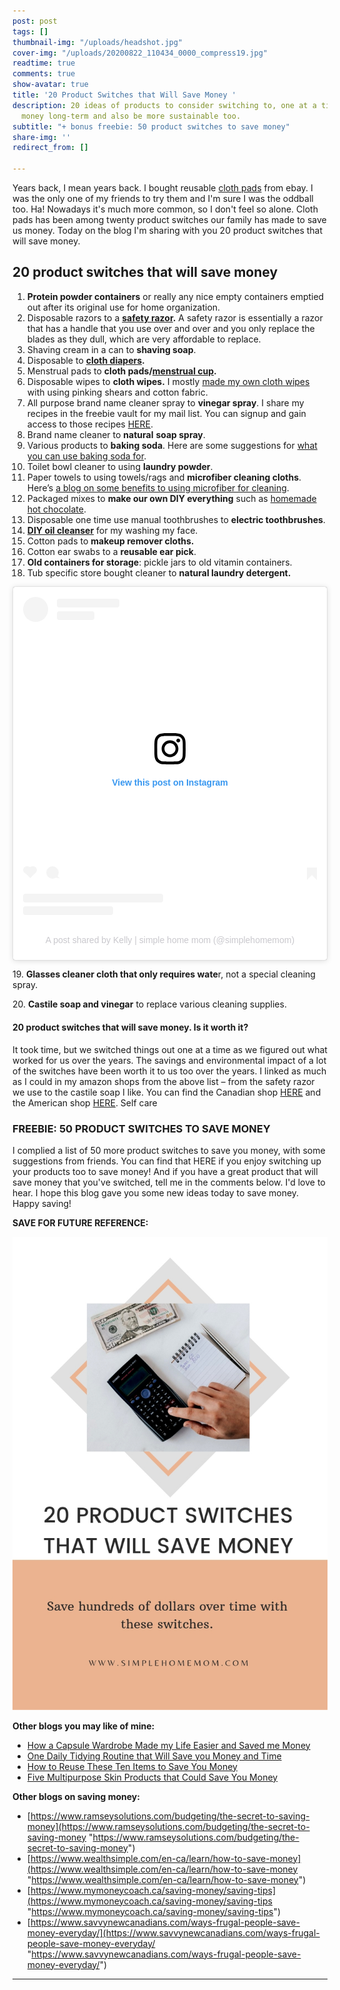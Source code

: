 ```yaml
---
post: post
tags: []
thumbnail-img: "/uploads/headshot.jpg"
cover-img: "/uploads/20200822_110434_0000_compress19.jpg"
readtime: true
comments: true
show-avatar: true
title: '20 Product Switches that Will Save Money '
description: 20 ideas of products to consider switching to, one at a time, to save
  money long-term and also be more sustainable too.
subtitle: "+ bonus freebie: 50 product switches to save money"
share-img: ''
redirect_from: []

---
```

Years back, I mean years back. I bought reusable [cloth pads](https://www.self.com/story/reusable-pads) from ebay. I was the only one of my friends to try them and I'm sure I was the oddball too. Ha! Nowadays it's much more common, so I don't feel so alone. Cloth pads has been among twenty product switches our family has made to save us money. Today on the blog I'm sharing with you 20 product switches that will save money.

## 20 product switches that will save money

 1. **Protein powder containers** or really any nice empty containers emptied out after its original use for home organization.
 2. Disposable razors to a [**safety razor**](https://www.westcoastshaving.com/blogs/wet-shaving-and-grooming-blog/what-is-a-safety-razor-for-what-are-the-benefits)**.** A safety razor is essentially a razor that has a handle that you use over and over and you only replace the blades as they dull, which are very affordable to replace.
 3. Shaving cream in a can to **shaving soap**.
 4. Disposable to [**cloth diapers**](https://momlovesbest.com/diapering/cloth-diapers/benefits-cloth-diapers#:\~:text=Cloth%20diapers%20have%20more%20breathability,which%20can%20lead%20to%20rashes.)**.**
 5. Menstrual pads to **cloth pads/**[**menstrual cup**](https://www.chatelaine.com/health/lady-bits/menstrual-cups-faq/)**.**
 6. Disposable wipes to **cloth wipes.** I mostly [made my own cloth wipes](https://wholefully.com/make-cloth-wipes-without-serger/) with using pinking shears and cotton fabric.
 7. All purpose brand name cleaner spray to **vinegar spray**. I share my recipes in the freebie vault for my mail list. You can signup and gain access to those recipes [HERE](http://eepurl.com/gPtQM9).
 8. Brand name cleaner to **natural** **soap spray**.
 9. Various products to **baking soda**. Here are some suggestions for [what you can use baking soda for](https://www.healthline.com/nutrition/baking-soda-benefits-uses).
10. Toilet bowl cleaner to using **laundry powder**.
11. Paper towels to using towels/rags and **microfiber cleaning cloths**. Here’s [a blog on some benefits to using microfiber for cleaning](https://tips.simplygoodstuff.com/benefits-of-cleaning-with-microfiber/).
12. Packaged mixes to **make our own DIY everything** such as [homemade hot chocolate](https://celebratingsweets.com/homemade-hot-chocolate/).
13. Disposable one time use manual toothbrushes to **electric toothbrushes**.
14. [**DIY oil cleanser**](https://www.healthline.com/health/oil-cleansing-method) for my washing my face.
15. Cotton pads to **makeup remover cloths.**
16. Cotton ear swabs to a **reusable ear pick**.
17. **Old containers for storage**: pickle jars to old vitamin containers.
18. Tub specific store bought cleaner to **natural laundry detergent.**

<blockquote class="instagram-media" data-instgrm-permalink="https://www.instagram.com/reel/CN2wWYChEYU/?utm_source=ig_embed&utm_campaign=loading" data-instgrm-version="13" style=" background:#FFF; border:0; border-radius:3px; box-shadow:0 0 1px 0 rgba(0,0,0,0.5),0 1px 10px 0 rgba(0,0,0,0.15); margin: 1px; max-width:540px; min-width:326px; padding:0; width:99.375%; width:-webkit-calc(100% - 2px); width:calc(100% - 2px);"><div style="padding:16px;"> <a href="https://www.instagram.com/reel/CN2wWYChEYU/?utm_source=ig_embed&utm_campaign=loading" style=" background:#FFFFFF; line-height:0; padding:0 0; text-align:center; text-decoration:none; width:100%;" target="_blank"> <div style=" display: flex; flex-direction: row; align-items: center;"> <div style="background-color: #F4F4F4; border-radius: 50%; flex-grow: 0; height: 40px; margin-right: 14px; width: 40px;"></div> <div style="display: flex; flex-direction: column; flex-grow: 1; justify-content: center;"> <div style=" background-color: #F4F4F4; border-radius: 4px; flex-grow: 0; height: 14px; margin-bottom: 6px; width: 100px;"></div> <div style=" background-color: #F4F4F4; border-radius: 4px; flex-grow: 0; height: 14px; width: 60px;"></div></div></div><div style="padding: 19% 0;"></div> <div style="display:block; height:50px; margin:0 auto 12px; width:50px;"><svg width="50px" height="50px" viewBox="0 0 60 60" version="1.1" xmlns="https://www.w3.org/2000/svg" xmlns:xlink="https://www.w3.org/1999/xlink"><g stroke="none" stroke-width="1" fill="none" fill-rule="evenodd"><g transform="translate(-511.000000, -20.000000)" fill="#000000"><g><path d="M556.869,30.41 C554.814,30.41 553.148,32.076 553.148,34.131 C553.148,36.186 554.814,37.852 556.869,37.852 C558.924,37.852 560.59,36.186 560.59,34.131 C560.59,32.076 558.924,30.41 556.869,30.41 M541,60.657 C535.114,60.657 530.342,55.887 530.342,50 C530.342,44.114 535.114,39.342 541,39.342 C546.887,39.342 551.658,44.114 551.658,50 C551.658,55.887 546.887,60.657 541,60.657 M541,33.886 C532.1,33.886 524.886,41.1 524.886,50 C524.886,58.899 532.1,66.113 541,66.113 C549.9,66.113 557.115,58.899 557.115,50 C557.115,41.1 549.9,33.886 541,33.886 M565.378,62.101 C565.244,65.022 564.756,66.606 564.346,67.663 C563.803,69.06 563.154,70.057 562.106,71.106 C561.058,72.155 560.06,72.803 558.662,73.347 C557.607,73.757 556.021,74.244 553.102,74.378 C549.944,74.521 548.997,74.552 541,74.552 C533.003,74.552 532.056,74.521 528.898,74.378 C525.979,74.244 524.393,73.757 523.338,73.347 C521.94,72.803 520.942,72.155 519.894,71.106 C518.846,70.057 518.197,69.06 517.654,67.663 C517.244,66.606 516.755,65.022 516.623,62.101 C516.479,58.943 516.448,57.996 516.448,50 C516.448,42.003 516.479,41.056 516.623,37.899 C516.755,34.978 517.244,33.391 517.654,32.338 C518.197,30.938 518.846,29.942 519.894,28.894 C520.942,27.846 521.94,27.196 523.338,26.654 C524.393,26.244 525.979,25.756 528.898,25.623 C532.057,25.479 533.004,25.448 541,25.448 C548.997,25.448 549.943,25.479 553.102,25.623 C556.021,25.756 557.607,26.244 558.662,26.654 C560.06,27.196 561.058,27.846 562.106,28.894 C563.154,29.942 563.803,30.938 564.346,32.338 C564.756,33.391 565.244,34.978 565.378,37.899 C565.522,41.056 565.552,42.003 565.552,50 C565.552,57.996 565.522,58.943 565.378,62.101 M570.82,37.631 C570.674,34.438 570.167,32.258 569.425,30.349 C568.659,28.377 567.633,26.702 565.965,25.035 C564.297,23.368 562.623,22.342 560.652,21.575 C558.743,20.834 556.562,20.326 553.369,20.18 C550.169,20.033 549.148,20 541,20 C532.853,20 531.831,20.033 528.631,20.18 C525.438,20.326 523.257,20.834 521.349,21.575 C519.376,22.342 517.703,23.368 516.035,25.035 C514.368,26.702 513.342,28.377 512.574,30.349 C511.834,32.258 511.326,34.438 511.181,37.631 C511.035,40.831 511,41.851 511,50 C511,58.147 511.035,59.17 511.181,62.369 C511.326,65.562 511.834,67.743 512.574,69.651 C513.342,71.625 514.368,73.296 516.035,74.965 C517.703,76.634 519.376,77.658 521.349,78.425 C523.257,79.167 525.438,79.673 528.631,79.82 C531.831,79.965 532.853,80.001 541,80.001 C549.148,80.001 550.169,79.965 553.369,79.82 C556.562,79.673 558.743,79.167 560.652,78.425 C562.623,77.658 564.297,76.634 565.965,74.965 C567.633,73.296 568.659,71.625 569.425,69.651 C570.167,67.743 570.674,65.562 570.82,62.369 C570.966,59.17 571,58.147 571,50 C571,41.851 570.966,40.831 570.82,37.631"></path></g></g></g></svg></div><div style="padding-top: 8px;"> <div style=" color:#3897f0; font-family:Arial,sans-serif; font-size:14px; font-style:normal; font-weight:550; line-height:18px;"> View this post on Instagram</div></div><div style="padding: 12.5% 0;"></div> <div style="display: flex; flex-direction: row; margin-bottom: 14px; align-items: center;"><div> <div style="background-color: #F4F4F4; border-radius: 50%; height: 12.5px; width: 12.5px; transform: translateX(0px) translateY(7px);"></div> <div style="background-color: #F4F4F4; height: 12.5px; transform: rotate(-45deg) translateX(3px) translateY(1px); width: 12.5px; flex-grow: 0; margin-right: 14px; margin-left: 2px;"></div> <div style="background-color: #F4F4F4; border-radius: 50%; height: 12.5px; width: 12.5px; transform: translateX(9px) translateY(-18px);"></div></div><div style="margin-left: 8px;"> <div style=" background-color: #F4F4F4; border-radius: 50%; flex-grow: 0; height: 20px; width: 20px;"></div> <div style=" width: 0; height: 0; border-top: 2px solid transparent; border-left: 6px solid #f4f4f4; border-bottom: 2px solid transparent; transform: translateX(16px) translateY(-4px) rotate(30deg)"></div></div><div style="margin-left: auto;"> <div style=" width: 0px; border-top: 8px solid #F4F4F4; border-right: 8px solid transparent; transform: translateY(16px);"></div> <div style=" background-color: #F4F4F4; flex-grow: 0; height: 12px; width: 16px; transform: translateY(-4px);"></div> <div style=" width: 0; height: 0; border-top: 8px solid #F4F4F4; border-left: 8px solid transparent; transform: translateY(-4px) translateX(8px);"></div></div></div> <div style="display: flex; flex-direction: column; flex-grow: 1; justify-content: center; margin-bottom: 24px;"> <div style=" background-color: #F4F4F4; border-radius: 4px; flex-grow: 0; height: 14px; margin-bottom: 6px; width: 224px;"></div> <div style=" background-color: #F4F4F4; border-radius: 4px; flex-grow: 0; height: 14px; width: 144px;"></div></div></a><p style=" color:#c9c8cd; font-family:Arial,sans-serif; font-size:14px; line-height:17px; margin-bottom:0; margin-top:8px; overflow:hidden; padding:8px 0 7px; text-align:center; text-overflow:ellipsis; white-space:nowrap;"><a href="https://www.instagram.com/reel/CN2wWYChEYU/?utm_source=ig_embed&utm_campaign=loading" style=" color:#c9c8cd; font-family:Arial,sans-serif; font-size:14px; font-style:normal; font-weight:normal; line-height:17px; text-decoration:none;" target="_blank">A post shared by Kelly | simple home mom (@simplehomemom)</a></p></div></blockquote> <script async src="//www.instagram.com/embed.js"></script>

19\. **Glasses cleaner cloth that only requires wate**r, not a special cleaning spray.

20\. **Castile soap and vinegar** to replace various cleaning supplies.

#### 20 product switches that will save money. Is it worth it?

It took time, but we switched things out one at a time as we figured out what worked for us over the years. The savings and environmental impact of a lot of the switches have been worth it to us too over the years. I linked as much as I could in my amazon shops from the above list – from the safety razor we use to the castile soap I like. You can find the Canadian shop [HERE](https://www.amazon.ca/shop/simplehomemom) and the American shop [HERE](https://www.amazon.com/shop/simplehomemom). Self care

### FREEBIE: 50 PRODUCT SWITCHES TO SAVE MONEY

I complied a list of 50 more product switches to save you money, with some suggestions from friends. You can find that HERE if you enjoy switching up your products too to save money! And if you have a great product that will save money that you've switched, tell me in the comments below. I'd love to hear. I hope this blog gave you some new ideas today to save money. Happy saving!

**SAVE FOR FUTURE REFERENCE:**

![A picture of someone punching in the calculator.](/uploads/20-product-switches-that-will-save-money-shm.jpg "20 Product Switches that Will Save Money SHM")

**Other blogs you may like of mine:**

* [How a Capsule Wardrobe Made my Life Easier and Saved me Money](https://www.simplehomemom.com/how-a-capsule-wardrobe-made-my-life-easier-and-saved-me-money/)
* [One Daily Tidying Routine that Will Save you Money and Time](https://www.simplehomemom.com/one-daily-tidying-routine-that-will-save-you-money-and-time/)
* [How to Reuse These Ten Items to Save You Money](https://www.simplehomemom.com/how-to-reuse-these-ten-items-to-save-you-money/)
* [Five Multipurpose Skin Products that Could Save You Money](https://www.simplehomemom.com/five-multipurpose-skin-products-that-could-save-you-money/)

**Other blogs on saving money:**

* [https://www.ramseysolutions.com/budgeting/the-secret-to-saving-money](https://www.ramseysolutions.com/budgeting/the-secret-to-saving-money "https://www.ramseysolutions.com/budgeting/the-secret-to-saving-money")
* [https://www.wealthsimple.com/en-ca/learn/how-to-save-money](https://www.wealthsimple.com/en-ca/learn/how-to-save-money "https://www.wealthsimple.com/en-ca/learn/how-to-save-money")
* [https://www.mymoneycoach.ca/saving-money/saving-tips](https://www.mymoneycoach.ca/saving-money/saving-tips "https://www.mymoneycoach.ca/saving-money/saving-tips")
* [https://www.savvynewcanadians.com/ways-frugal-people-save-money-everyday/](https://www.savvynewcanadians.com/ways-frugal-people-save-money-everyday/ "https://www.savvynewcanadians.com/ways-frugal-people-save-money-everyday/")

***